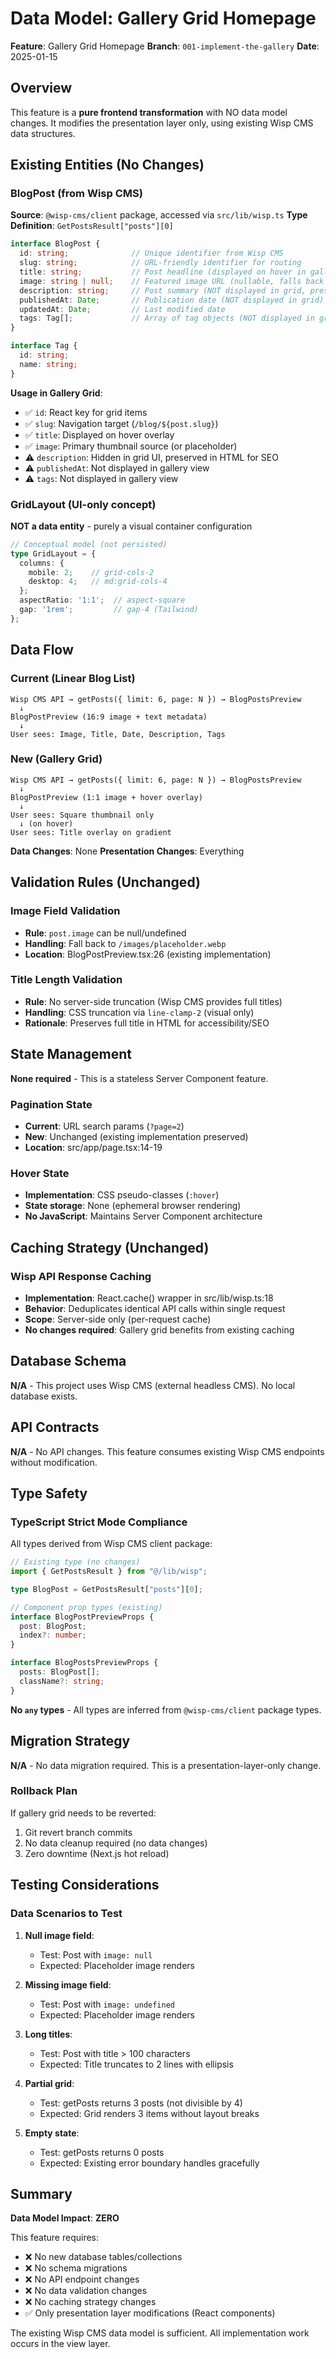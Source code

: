 # Data Model: Gallery Grid Homepage

**Feature**: Gallery Grid Homepage
**Branch**: `001-implement-the-gallery`
**Date**: 2025-01-15

## Overview

This feature is a **pure frontend transformation** with NO data model changes. It modifies the presentation layer only, using existing Wisp CMS data structures.

## Existing Entities (No Changes)

### BlogPost (from Wisp CMS)

**Source**: `@wisp-cms/client` package, accessed via `src/lib/wisp.ts`
**Type Definition**: `GetPostsResult["posts"][0]`

```typescript
interface BlogPost {
  id: string;              // Unique identifier from Wisp CMS
  slug: string;            // URL-friendly identifier for routing
  title: string;           // Post headline (displayed on hover in gallery)
  image: string | null;    // Featured image URL (nullable, falls back to placeholder)
  description: string;     // Post summary (NOT displayed in grid, preserved for SEO)
  publishedAt: Date;       // Publication date (NOT displayed in grid)
  updatedAt: Date;         // Last modified date
  tags: Tag[];             // Array of tag objects (NOT displayed in grid)
}

interface Tag {
  id: string;
  name: string;
}
```

**Usage in Gallery Grid**:
- ✅ `id`: React key for grid items
- ✅ `slug`: Navigation target (`/blog/${post.slug}`)
- ✅ `title`: Displayed on hover overlay
- ✅ `image`: Primary thumbnail source (or placeholder)
- ⚠️ `description`: Hidden in grid UI, preserved in HTML for SEO
- ⚠️ `publishedAt`: Not displayed in gallery view
- ⚠️ `tags`: Not displayed in gallery view

### GridLayout (UI-only concept)

**NOT a data entity** - purely a visual container configuration

```typescript
// Conceptual model (not persisted)
type GridLayout = {
  columns: {
    mobile: 2;    // grid-cols-2
    desktop: 4;   // md:grid-cols-4
  };
  aspectRatio: '1:1';  // aspect-square
  gap: '1rem';         // gap-4 (Tailwind)
};
```

## Data Flow

### Current (Linear Blog List)

```
Wisp CMS API → getPosts({ limit: 6, page: N }) → BlogPostsPreview
  ↓
BlogPostPreview (16:9 image + text metadata)
  ↓
User sees: Image, Title, Date, Description, Tags
```

### New (Gallery Grid)

```
Wisp CMS API → getPosts({ limit: 6, page: N }) → BlogPostsPreview
  ↓
BlogPostPreview (1:1 image + hover overlay)
  ↓
User sees: Square thumbnail only
  ↓ (on hover)
User sees: Title overlay on gradient
```

**Data Changes**: None
**Presentation Changes**: Everything

## Validation Rules (Unchanged)

### Image Field Validation
- **Rule**: `post.image` can be null/undefined
- **Handling**: Fall back to `/images/placeholder.webp`
- **Location**: BlogPostPreview.tsx:26 (existing implementation)

### Title Length Validation
- **Rule**: No server-side truncation (Wisp CMS provides full titles)
- **Handling**: CSS truncation via `line-clamp-2` (visual only)
- **Rationale**: Preserves full title in HTML for accessibility/SEO

## State Management

**None required** - This is a stateless Server Component feature.

### Pagination State
- **Current**: URL search params (`?page=2`)
- **New**: Unchanged (existing implementation preserved)
- **Location**: src/app/page.tsx:14-19

### Hover State
- **Implementation**: CSS pseudo-classes (`:hover`)
- **State storage**: None (ephemeral browser rendering)
- **No JavaScript**: Maintains Server Component architecture

## Caching Strategy (Unchanged)

### Wisp API Response Caching
- **Implementation**: React.cache() wrapper in src/lib/wisp.ts:18
- **Behavior**: Deduplicates identical API calls within single request
- **Scope**: Server-side only (per-request cache)
- **No changes required**: Gallery grid benefits from existing caching

## Database Schema

**N/A** - This project uses Wisp CMS (external headless CMS). No local database exists.

## API Contracts

**N/A** - No API changes. This feature consumes existing Wisp CMS endpoints without modification.

## Type Safety

### TypeScript Strict Mode Compliance

All types derived from Wisp CMS client package:

```typescript
// Existing type (no changes)
import { GetPostsResult } from "@/lib/wisp";

type BlogPost = GetPostsResult["posts"][0];

// Component prop types (existing)
interface BlogPostPreviewProps {
  post: BlogPost;
  index?: number;
}

interface BlogPostsPreviewProps {
  posts: BlogPost[];
  className?: string;
}
```

**No `any` types** - All types are inferred from `@wisp-cms/client` package types.

## Migration Strategy

**N/A** - No data migration required. This is a presentation-layer-only change.

### Rollback Plan
If gallery grid needs to be reverted:
1. Git revert branch commits
2. No data cleanup required (no data changes)
3. Zero downtime (Next.js hot reload)

## Testing Considerations

### Data Scenarios to Test

1. **Null image field**:
   - Test: Post with `image: null`
   - Expected: Placeholder image renders

2. **Missing image field**:
   - Test: Post with `image: undefined`
   - Expected: Placeholder image renders

3. **Long titles**:
   - Test: Post with title > 100 characters
   - Expected: Title truncates to 2 lines with ellipsis

4. **Partial grid**:
   - Test: getPosts returns 3 posts (not divisible by 4)
   - Expected: Grid renders 3 items without layout breaks

5. **Empty state**:
   - Test: getPosts returns 0 posts
   - Expected: Existing error boundary handles gracefully

## Summary

**Data Model Impact**: **ZERO**

This feature requires:
- ❌ No new database tables/collections
- ❌ No schema migrations
- ❌ No API endpoint changes
- ❌ No data validation changes
- ❌ No caching strategy changes
- ✅ Only presentation layer modifications (React components)

The existing Wisp CMS data model is sufficient. All implementation work occurs in the view layer.
